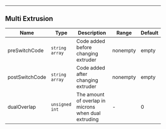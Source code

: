 ---
## Multi Extrusion
| Name | Type | Description | Range | Default |
| ----- | -----| ------------| ------| --------|
| preSwitchCode | <code>string array</code>| Code added before changing extruder | nonempty | empty |
| postSwitchCode | <code>string array</code>| Code added after changing extruder | nonempty | empty |
| dualOverlap | <code>unsigned int</code>| The amount of overlap in microns when dual extruding | - | 0 |